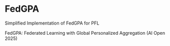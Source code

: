 # FedGPA
Simplified Implementation of FedGPA for PFL

FedGPA: Federated Learning with Global Personalized Aggregation (AI Open 2025)

